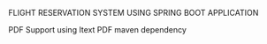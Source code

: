 FLIGHT RESERVATION SYSTEM USING SPRING BOOT APPLICATION


PDF Support using Itext PDF maven dependency